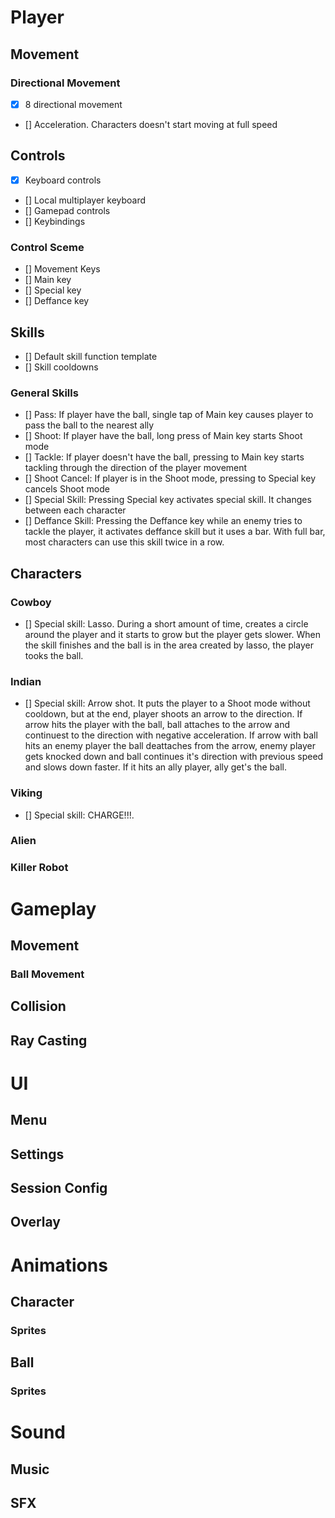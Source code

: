 # Player

## Movement

### Directional Movement
- [x] 8 directional movement
- [] Acceleration. Characters doesn't start moving at full speed

## Controls
- [x] Keyboard controls
- [] Local multiplayer keyboard
- [] Gamepad controls
- [] Keybindings

### Control Sceme
- [] Movement Keys
- [] Main key
- [] Special key
- [] Deffance key

## Skills
- [] Default skill function template
- [] Skill cooldowns

### General Skills
- [] Pass: If player have the ball, single tap of Main key causes player to pass the ball to the nearest ally
- [] Shoot: If player have the ball, long press of Main key starts Shoot mode
- [] Tackle: If player doesn't have the ball, pressing to Main key starts tackling through the direction of the player movement
- [] Shoot Cancel: If player is in the Shoot mode, pressing to Special key cancels Shoot mode
- [] Special Skill: Pressing Special key activates special skill. It changes between each character
- [] Deffance Skill: Pressing the Deffance key while an enemy tries to tackle the player, it activates deffance skill but it uses a bar. With full bar, most characters can use this skill twice in a row.

## Characters

### Cowboy
- [] Special skill: Lasso. During a short amount of time, creates a circle around the player and it starts to grow but the player gets slower. When the skill finishes and the ball is in the area created by lasso, the player tooks the ball.

### Indian
- [] Special skill: Arrow shot. It puts the player to a Shoot mode without cooldown, but at the end, player shoots an arrow to the direction. If arrow hits the player with the ball, ball attaches to the arrow and continuest to the direction with negative acceleration. If arrow with ball hits an enemy player the ball deattaches from the arrow, enemy player gets knocked down and ball continues it's direction with previous speed and slows down faster. If it hits an ally player, ally get's the ball.

### Viking
- [] Special skill: CHARGE!!!. 

### Alien

### Killer Robot


# Gameplay

## Movement

### Ball Movement

## Collision

## Ray Casting


# UI

## Menu

## Settings

## Session Config

## Overlay


# Animations

## Character

### Sprites

## Ball

### Sprites


# Sound

## Music

## SFX
